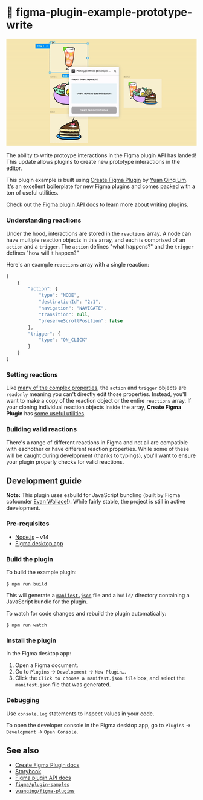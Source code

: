# 🍜 figma-plugin-example-prototype-write

![Prototype Writes](proto-write-landscape.gif)

The ability to write protoype interactions in the Figma plugin API has landed! This update allows plugins to create new prototype interactions in the editor.

This plugin example is built using [Create Figma Plugin](https://yuanqing.github.io/create-figma-plugin/) by [
Yuan Qing Lim](https://github.com/yuanqing). It's an excellent boilerplate for new Figma plugins and comes packed with a ton of useful utilities.

Check out the [Figma plugin API docs](https://www.figma.com/plugin-docs/intro/) to learn more about writing plugins.

### Understanding reactions
Under the hood, interactions are stored in the `reactions` array. A node can have multiple reaction objects in this array, and each is comprised of an `action` and a `trigger`. The `action` defines "what happens?" and the `trigger` defines "how will it happen?"

Here's an example `reactions` array with a single reaction:
```js
[
    {
        "action": {
            "type": "NODE",
            "destinationId": "2:1",
            "navigation": "NAVIGATE",
            "transition": null,
            "preserveScrollPosition": false
        },
        "trigger": {
            "type": "ON_CLICK"
        }
    }
]
```

### Setting reactions
Like [many of the complex properties](https://www.figma.com/plugin-docs/editing-properties/), the `action` and `trigger` objects are `readonly` meaning you can't directly edit those properties. Instead, you'll want to make a copy of the reaction object or the entire `reactions` array. If your cloning individual reaction objects inside the array, **Create Figma Plugin** has [some useful utilities](https://yuanqing.github.io/create-figma-plugin/#object).

### Building valid reactions
There's a range of different reactions in Figma and not all are compatible with eachother or have different reaction properties. While some of these will be caught during development (thanks to typings), you'll want to ensure your plugin properly checks for valid reactions.

## Development guide

**Note:** This plugin uses esbuild for JavaScript bundling (built by Figma cofounder [Evan Wallace](https://github.com/evanw)!). While fairly stable, the project is still in active development.

### Pre-requisites

- [Node.js](https://nodejs.org) – v14
- [Figma desktop app](https://figma.com/downloads/)

### Build the plugin

To build the example plugin:

```
$ npm run build
```

This will generate a [`manifest.json`](https://figma.com/plugin-docs/manifest/) file and a `build/` directory containing a JavaScript bundle for the plugin.

To watch for code changes and rebuild the plugin automatically:

```
$ npm run watch
```

### Install the plugin

In the Figma desktop app:

1. Open a Figma document.
2. Go to `Plugins` → `Development` → `New Plugin…`.
3. Click the `Click to choose a manifest.json file` box, and select the `manifest.json` file that was generated.

### Debugging

Use `console.log` statements to inspect values in your code.

To open the developer console in the Figma desktop app, go to `Plugins` → `Development` → `Open Console`.

## See also

- [Create Figma Plugin docs](https://yuanqing.github.io/create-figma-plugin/)
- [Storybook](https://yuanqing.github.io/create-figma-plugin/ui/)
- [Figma plugin API docs](https://figma.com/plugin-docs/api/)
- [`figma/plugin-samples`](https://github.com/figma/plugin-samples)
- [`yuanqing/figma-plugins`](https://github.com/yuanqing/figma-plugins)
